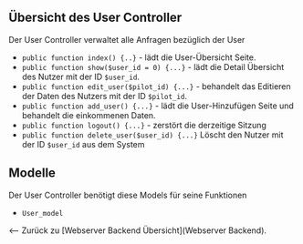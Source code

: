 Übersicht des User Controller
----
Der User Controller verwaltet alle Anfragen bezüglich der User

- ``public function index() {..}`` - lädt die User-Übersicht Seite. 
- ``public function show($user_id = 0) {...}`` - lädt die Detail Übersicht des Nutzer mit der ID ``$user_id``.
- ``public function edit_user($pilot_id) {...}`` - behandelt das Editieren der Daten des Nutzers mit der ID ``$pilot_id``.
- ``public function add_user() {...}`` - lädt die User-Hinzufügen Seite und behandelt die einkommenen Daten.
- ``public function logout() {...}`` - zerstört die derzeitige Sitzung
- ``public function delete_user($user_id) {...}`` Löscht den Nutzer mit der ID ``$user_id`` aus dem System

Modelle
----
Der User Controller benötigt diese Models für seine Funktionen
- ``User_model``

<-- Zurück zu [Webserver Backend Übersicht](Webserver Backend).